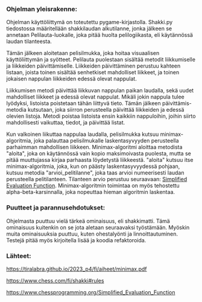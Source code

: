 ### Ohjelman yleisrakenne:

Ohjelman käyttöliittymä on toteutettu pygame-kirjastolla. Shakki.py tiedostossa määritellään shakkilaudan alkutilanne, jonka jälkeen se annetaan Pelilauta-luokalle, joka pitää huolta pelilogiikasta, eli käytännössä laudan tilanteesta.

Tämän jälkeen aloitetaan pelisilmukka, joka hoitaa visuaalisen käyttöliittymän ja syötteet. Pelilauta puolestaan sisältää metodit liikkumiselle ja liikkeiden päivittämiselle. Liikkeiden päivittäminen perustuu kahteen listaan, joista toinen sisältää senhetkiset mahdolliset liikkeet, ja toinen jokaisen nappulan liikkeiden edessä olevat nappulat.

Liikkumisen metodi päivittää liikkuvan nappulan paikan laudalla, sekä uudet mahdolliset liikkeet ja edessä olevat nappulat. Mikäli jokin nappula tulee lyödyksi, listoista poistetaan tähän liittyvä tieto. Tämän jälkeen päivittämis-metodia kutsutaan, joka siirron perusteella päivittää liikkeiden ja edessä olevien listoja. Metodi poistaa listoista ensin kaikkiin nappuloihin, joihin siirto mahdollisesti vaikuttaa, tiedot, ja päivittää listat.

Kun valkoinen liikuttaa nappulaa laudalla, pelisilmukka kutsuu minimax-algoritmia, joka palauttaa pelisilmukalle laskentasyvyyden perusteella parhaimman mahdollisen liikkeen. Minimax-algoritmi aloittaa metodista "aloita", joka on käytännössä vain kopio maksimoivasta puolesta, mutta se pitää muuttujassa kirjaa parhaasta löydetystä liikkeestä. "aloita" kutsuu itse minimax-algoritmia, joka, kun on päästy laskentasyvyydessä pohjaan, kutsuu metodia "arvioi_pelitilanne", joka taas arvioi numeerisesti laudan perusteella pelitilanteen. Tilanteen arvio perustuu seuraavaan: [Simplified Evaluation Function](https://www.chessprogramming.org/Simplified_Evaluation_Function). Minimax-algoritmin toimintaa on myös tehostettu alpha-beta-karsinnalla, joka nopeuttaa hieman algoritmin laskentaa.

### Puutteet ja parannusehdotukset:

Ohjelmasta puuttuu vielä tärkeä ominaisuus, eli shakkimatti. Tämä ominaisuus kuitenkin on se jota aletaan seuraavaksi työstämään. Myöskin muita ominaisuuksia puuttuu, kuten ohestalyönti ja linnoittautuminen. Testejä pitää myös kirjoitella lisää ja koodia refaktoroida.

### Lähteet:

https://tiralabra.github.io/2023_p4/fi/aiheet/minimax.pdf

https://www.chess.com/fi/shakki#rules

https://www.chessprogramming.org/Simplified_Evaluation_Function
